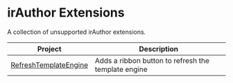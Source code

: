 # irAuthor Extensions
A collection of unsupported irAuthor extensions.

|Project|Description|
|---|---|
|[RefreshTemplateEngine](/InRule/irAuthor-Extensions/tree/master/RefreshTemplateEngine)|Adds a ribbon button to refresh the template engine
